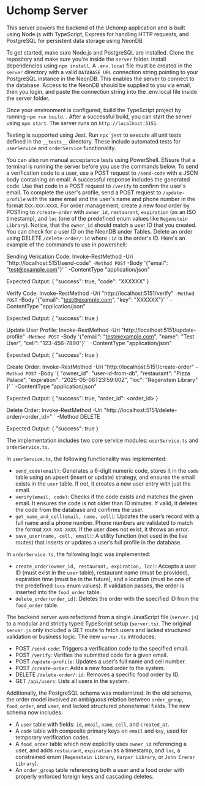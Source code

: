 # Uchomp Server

This server powers the backend of the Uchomp application and is built using Node.js with TypeScript, Express for handling HTTP requests, and PostgreSQL for persistent data storage using NeonDB

To get started, make sure Node.js and PostgreSQL are installed. Clone the repository and make sure you're inside the `server` folder. Install dependencies using `npm install`. A `.env.local` file must be created in the `server` directory with a valid `DATABASE_URL` connection string pointing to your PostgreSQL instance in the NeonDB. This enables the server to connect to the database. Access to the NeonDB should be supplied to you via email, then you login, and paste the connection string into the .env.local file inside the server folder.

Once your environment is configured, build the TypeScript project by running `npm run build`. . After a successful build, you can start the server using `npm start`. The server runs on `http://localhost:5151`.

Testing is supported using Jest. Run `npx jest` to execute all unit tests defined in the `__tests__` directory. These include automated tests for `userService` and `orderService` functionality.

You can also run manual acceptance tests using PowerShell. ENsure that a terminal is running the server before you use the commands below.
 To send a verification code to a user, use a POST request to `/send-code` with a JSON body containing an email. A successful response includes the generated code. Use that code in a POST request to `/verify` to confirm the user's email. To complete the user's profile, send a POST request to `/update-profile` with the same email and the user's name and phone number in the format `XXX-XXX-XXXX`. For order management, create a new food order by POSTing to `/create-order` with `owner_id`, `restaurant`, `expiration` (as an ISO timestamp), and `loc` (one of the predefined enum values like `Regenstein Library`). Notice, that the `owner_id` should match a user ID that you created. You can check for a user ID on the NeonDB under Tables. Delete an order using DELETE `/delete-order/:id` where `:id` is the order's ID.
Here's an example of the commands to use in powershell:

Sending Verication Code:
Invoke-RestMethod -Uri "http://localhost:5151/send-code" `
  -Method POST `
  -Body '{"email": "test@example.com"}' `
  -ContentType "application/json"

Expected Output:
{ "success": true, "code": "XXXXXX" }


Verify Code:
Invoke-RestMethod -Uri "http://localhost:5151/verify" `
  -Method POST `
  -Body '{"email": "test@example.com", "key": "XXXXXX"}' `
  -ContentType "application/json"

Expected Output:
{ "success": true }

Update User Profile:
Invoke-RestMethod -Uri "http://localhost:5151/update-profile" `
  -Method POST `
  -Body '{"email": "test@example.com", "name": "Test User", "cell": "123-456-7890"}' `
  -ContentType "application/json"

Expected Output:
{ "success": true }

Create Order:
Invoke-RestMethod -Uri "http://localhost:5151/create-order" `
  -Method POST `
  -Body '{
    "owner_id": "user-id-from-db",
    "restaurant": "Pizza Palace",
    "expiration": "2025-05-06T23:59:00Z",
    "loc": "Regenstein Library"
  }' `
  -ContentType "application/json"

Expected Output:
{ "success": true, "order_id": <order_id> }


Delete Order:
Invoke-RestMethod -Uri "http://localhost:5151/delete-order/<order_id>" `
  -Method DELETE

Expected Output:
{ "success": true }

The implementation includes two core service modules: `userService.ts` and `orderService.ts`.

In `userService.ts`, the following functionality was implemented:
- `send_code(email)`: Generates a 6-digit numeric code, stores it in the `code` table using an upsert (insert or update) strategy, and ensures the email exists in the `user` table. If not, it creates a new user entry with just the email.
- `verify(email, code)`: Checks if the code exists and matches the given email. It ensures the code is not older than 10 minutes. If valid, it deletes the code from the database and confirms the user.
- `get_name_and_cell(email, name, cell)`: Updates the user’s record with a full name and a phone number. Phone numbers are validated to match the format `XXX-XXX-XXXX`. If the user does not exist, it throws an error.
- `save_user(name, cell, email)`: A utility function (not used in the live routes) that inserts or updates a user’s full profile in the database.

In `orderService.ts`, the following logic was implemented:
- `create_order(owner_id, restaurant, expiration, loc)`: Accepts a user ID (must exist in the `user` table), restaurant name (must be provided), expiration time (must be in the future), and a location (must be one of the predefined `locs` enum values). If validation passes, the order is inserted into the `food_order` table.
- `delete_order(order_id)`: Deletes the order with the specified ID from the `food_order` table.

The backend server was refactored from a single JavaScript file (`server.js`) to a modular and strictly typed TypeScript setup (`server.ts`). The original `server.js` only included a GET route to fetch users and lacked structured validation or business logic. The new `server.ts` introduces:
- POST `/send-code`: Triggers a verification code to the specified email.
- POST `/verify`: Verifies the submitted code for a given email.
- POST `/update-profile`: Updates a user’s full name and cell number.
- POST `/create-order`: Adds a new food order to the system.
- DELETE `/delete-order/:id`: Removes a specific food order by ID.
- GET `/api/users`: Lists all users in the system.

Additionally, the PostgreSQL schema was modernized. In the old schema, the order model involved an ambiguous relation between `order_group`, `food_order`, and `user`, and lacked structured phone/email fields. The new schema now includes:
- A `user` table with fields: `id`, `email`, `name`, `cell`, and `created_at`.
- A `code` table with composite primary keys on `email` and `key`, used for temporary verification codes.
- A `food_order` table which now explicitly uses `owner_id` referencing a user, and adds `restaurant`, `expiration` as a timestamp, and `loc`, a constrained enum (`Regenstein Library`, `Harper Library`, or `John Crerar Library`).
- An `order_group` table referencing both a user and a food order with properly enforced foreign keys and cascading deletes.
